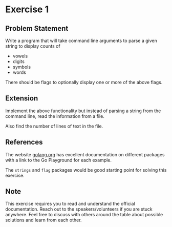 # Exercise 1

## Problem Statement

Write a program that will take command line arguments to parse a given string to display counts of

- vowels
- digits
- symbols
- words

There should be flags to optionally display one or more of the above flags.

## Extension

Implement the above functionality but instead of parsing a string from the command line, read the information from a file.

Also find the number of lines of text in the file.

## References

The website [golang.org](https://golang.org/pkg/) has excellent documentation on different packages with a link to the Go Playground for each example.

The `strings` and `flag` packages would be good starting point for solving this exercise.

## Note

This exercise requires you to read and understand the official documentation. Reach out to the speakers/volunteers if you are stuck anywhere. Feel free to discuss with others around the table about possible solutions and learn from each other.
